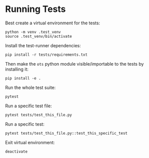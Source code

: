 # Running Tests

Best create a virtual environment for the tests:
```
python -m venv .test_venv
source .test_venv/bin/activate
```

Install the test-runner dependencies:
```
pip install -r tests/requirements.txt
```

Then make the `ots` python module visible/importable to the tests by installing it:
```
pip install -e .
```

Run the whole test suite:
```
pytest
```

Run a specific test file:
```
pytest tests/test_this_file.py
```

Run a specific test:
```
pytest tests/test_this_file.py::test_this_specific_test
```

Exit virtual environment:
```
deactivate
```
